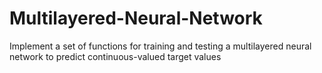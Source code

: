 # Multilayered-Neural-Network
Implement a set of functions for training and testing a multilayered neural network to predict continuous-valued target values

